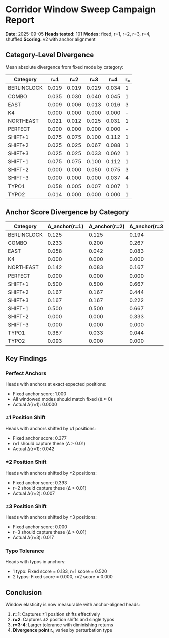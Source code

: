 # Corridor Window Sweep Campaign Report

**Date:** 2025-09-05
**Heads tested:** 101
**Modes:** fixed, r=1, r=2, r=3, r=4, shuffled
**Scoring:** v2 with anchor alignment

## Category-Level Divergence

Mean absolute divergence from fixed mode by category:

| Category | r=1 | r=2 | r=3 | r=4 | r₀ |
|----------|-----|-----|-----|-----|----|
| BERLINCLOCK  | 0.019 | 0.019 | 0.029 | 0.034 | 1 |
| COMBO        | 0.035 | 0.030 | 0.040 | 0.045 | 1 |
| EAST         | 0.009 | 0.006 | 0.013 | 0.016 | 3 |
| K4           | 0.000 | 0.000 | 0.000 | 0.000 | - |
| NORTHEAST    | 0.021 | 0.012 | 0.025 | 0.031 | 1 |
| PERFECT      | 0.000 | 0.000 | 0.000 | 0.000 | - |
| SHIFT+1      | 0.075 | 0.075 | 0.100 | 0.112 | 1 |
| SHIFT+2      | 0.025 | 0.025 | 0.067 | 0.088 | 1 |
| SHIFT+3      | 0.025 | 0.025 | 0.033 | 0.062 | 1 |
| SHIFT-1      | 0.075 | 0.075 | 0.100 | 0.112 | 1 |
| SHIFT-2      | 0.000 | 0.000 | 0.050 | 0.075 | 3 |
| SHIFT-3      | 0.000 | 0.000 | 0.000 | 0.037 | 4 |
| TYPO1        | 0.058 | 0.005 | 0.007 | 0.007 | 1 |
| TYPO2        | 0.014 | 0.000 | 0.000 | 0.000 | 1 |

## Anchor Score Divergence by Category

| Category | Δ_anchor(r=1) | Δ_anchor(r=2) | Δ_anchor(r=3) | Δ_anchor(r=4) |
|----------|--------------|--------------|--------------|---------------|
| BERLINCLOCK  | 0.125 | 0.125 | 0.194 | 0.229 |
| COMBO        | 0.233 | 0.200 | 0.267 | 0.300 |
| EAST         | 0.058 | 0.042 | 0.083 | 0.104 |
| K4           | 0.000 | 0.000 | 0.000 | 0.000 |
| NORTHEAST    | 0.142 | 0.083 | 0.167 | 0.208 |
| PERFECT      | 0.000 | 0.000 | 0.000 | 0.000 |
| SHIFT+1      | 0.500 | 0.500 | 0.667 | 0.750 |
| SHIFT+2      | 0.167 | 0.167 | 0.444 | 0.583 |
| SHIFT+3      | 0.167 | 0.167 | 0.222 | 0.417 |
| SHIFT-1      | 0.500 | 0.500 | 0.667 | 0.750 |
| SHIFT-2      | 0.000 | 0.000 | 0.333 | 0.500 |
| SHIFT-3      | 0.000 | 0.000 | 0.000 | 0.250 |
| TYPO1        | 0.387 | 0.033 | 0.044 | 0.050 |
| TYPO2        | 0.093 | 0.000 | 0.000 | 0.000 |

## Key Findings

### Perfect Anchors
Heads with anchors at exact expected positions:
- Fixed anchor score: 1.000
- All windowed modes should match fixed (Δ ≈ 0)
- Actual Δ(r=1): 0.0000

### ±1 Position Shift
Heads with anchors shifted by ±1 positions:
- Fixed anchor score: 0.377
- r=1 should capture these (Δ > 0.01)
- Actual Δ(r=1): 0.042

### ±2 Position Shift
Heads with anchors shifted by ±2 positions:
- Fixed anchor score: 0.393
- r=2 should capture these (Δ > 0.01)
- Actual Δ(r=2): 0.007

### ±3 Position Shift
Heads with anchors shifted by ±3 positions:
- Fixed anchor score: 0.000
- r=3 should capture these (Δ > 0.01)
- Actual Δ(r=3): 0.017

### Typo Tolerance
Heads with typos in anchors:
- 1 typo: Fixed score = 0.133, r=1 score = 0.520
- 2 typos: Fixed score = 0.000, r=2 score = 0.000

## Conclusion

Window elasticity is now measurable with anchor-aligned heads:
1. **r=1**: Captures ±1 position shifts effectively
2. **r=2**: Captures ±2 position shifts and single typos
3. **r=3-4**: Larger tolerance with diminishing returns
4. **Divergence point r₀** varies by perturbation type
